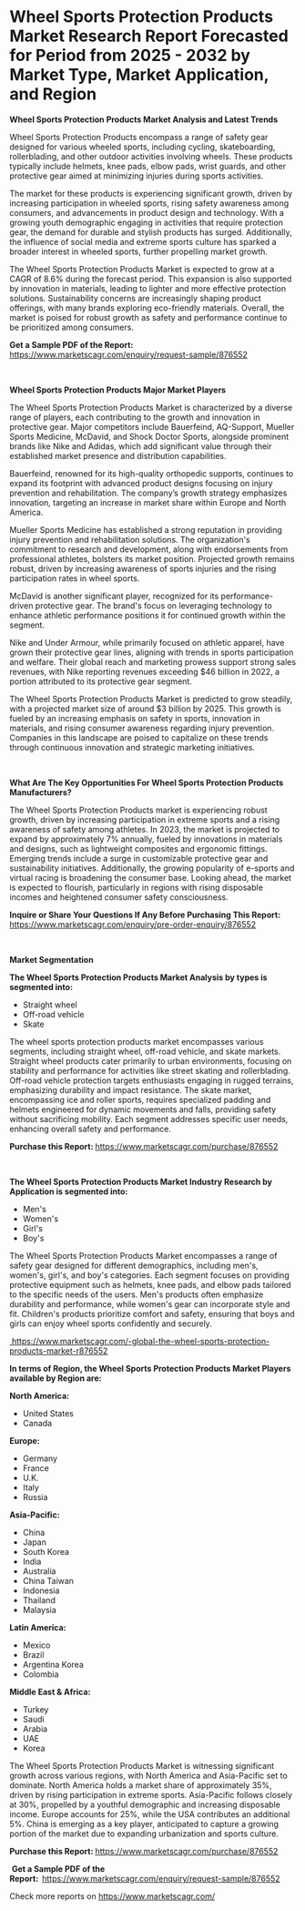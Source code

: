 <p><h1>Wheel Sports Protection Products Market Research Report Forecasted for Period from 2025 -  2032 by Market Type, Market Application, and Region</h1></p><p><strong>Wheel Sports Protection Products Market Analysis and Latest Trends</strong></p>
<p><p>Wheel Sports Protection Products encompass a range of safety gear designed for various wheeled sports, including cycling, skateboarding, rollerblading, and other outdoor activities involving wheels. These products typically include helmets, knee pads, elbow pads, wrist guards, and other protective gear aimed at minimizing injuries during sports activities. </p><p>The market for these products is experiencing significant growth, driven by increasing participation in wheeled sports, rising safety awareness among consumers, and advancements in product design and technology. With a growing youth demographic engaging in activities that require protection gear, the demand for durable and stylish products has surged. Additionally, the influence of social media and extreme sports culture has sparked a broader interest in wheeled sports, further propelling market growth.</p><p>The Wheel Sports Protection Products Market is expected to grow at a CAGR of 8.6% during the forecast period. This expansion is also supported by innovation in materials, leading to lighter and more effective protection solutions. Sustainability concerns are increasingly shaping product offerings, with many brands exploring eco-friendly materials. Overall, the market is poised for robust growth as safety and performance continue to be prioritized among consumers.</p></p>
<p><strong>Get a Sample PDF of the Report:&nbsp;</strong> <a href="https://www.marketscagr.com/enquiry/request-sample/876552?utm_campaign=2444&utm_medium=2&utm_source=Github&utm_content=ia&utm_term=21032025&utm_id=wheel-sports-protection-products">https://www.marketscagr.com/enquiry/request-sample/876552</a></p>
<p>&nbsp;</p>
<p><strong>Wheel Sports Protection Products Major Market Players</strong></p>
<p><p>The Wheel Sports Protection Products Market is characterized by a diverse range of players, each contributing to the growth and innovation in protective gear. Major competitors include Bauerfeind, AQ-Support, Mueller Sports Medicine, McDavid, and Shock Doctor Sports, alongside prominent brands like Nike and Adidas, which add significant value through their established market presence and distribution capabilities.</p><p>Bauerfeind, renowned for its high-quality orthopedic supports, continues to expand its footprint with advanced product designs focusing on injury prevention and rehabilitation. The company’s growth strategy emphasizes innovation, targeting an increase in market share within Europe and North America.</p><p>Mueller Sports Medicine has established a strong reputation in providing injury prevention and rehabilitation solutions. The organization's commitment to research and development, along with endorsements from professional athletes, bolsters its market position. Projected growth remains robust, driven by increasing awareness of sports injuries and the rising participation rates in wheel sports.</p><p>McDavid is another significant player, recognized for its performance-driven protective gear. The brand's focus on leveraging technology to enhance athletic performance positions it for continued growth within the segment.</p><p>Nike and Under Armour, while primarily focused on athletic apparel, have grown their protective gear lines, aligning with trends in sports participation and welfare. Their global reach and marketing prowess support strong sales revenues, with Nike reporting revenues exceeding $46 billion in 2022, a portion attributed to its protective gear segment.</p><p>The Wheel Sports Protection Products Market is predicted to grow steadily, with a projected market size of around $3 billion by 2025. This growth is fueled by an increasing emphasis on safety in sports, innovation in materials, and rising consumer awareness regarding injury prevention. Companies in this landscape are poised to capitalize on these trends through continuous innovation and strategic marketing initiatives.</p></p>
<p>&nbsp;</p>
<p><strong>What Are The Key Opportunities For Wheel Sports Protection Products Manufacturers?</strong></p>
<p><p>The Wheel Sports Protection Products market is experiencing robust growth, driven by increasing participation in extreme sports and a rising awareness of safety among athletes. In 2023, the market is projected to expand by approximately 7% annually, fueled by innovations in materials and designs, such as lightweight composites and ergonomic fittings. Emerging trends include a surge in customizable protective gear and sustainability initiatives. Additionally, the growing popularity of e-sports and virtual racing is broadening the consumer base. Looking ahead, the market is expected to flourish, particularly in regions with rising disposable incomes and heightened consumer safety consciousness.</p></p>
<p><strong>Inquire or Share Your Questions If Any Before Purchasing This Report:</strong> <a href="https://www.marketscagr.com/enquiry/pre-order-enquiry/876552?utm_campaign=2444&utm_medium=2&utm_source=Github&utm_content=ia&utm_term=21032025&utm_id=wheel-sports-protection-products">https://www.marketscagr.com/enquiry/pre-order-enquiry/876552</a></p>
<p>&nbsp;</p>
<p><strong>Market Segmentation</strong></p>
<p><strong>The Wheel Sports Protection Products Market Analysis by types is segmented into:</strong></p>
<p><ul><li>Straight wheel</li><li>Off-road vehicle</li><li>Skate</li></ul></p>
<p><p>The wheel sports protection products market encompasses various segments, including straight wheel, off-road vehicle, and skate markets. Straight wheel products cater primarily to urban environments, focusing on stability and performance for activities like street skating and rollerblading. Off-road vehicle protection targets enthusiasts engaging in rugged terrains, emphasizing durability and impact resistance. The skate market, encompassing ice and roller sports, requires specialized padding and helmets engineered for dynamic movements and falls, providing safety without sacrificing mobility. Each segment addresses specific user needs, enhancing overall safety and performance.</p></p>
<p><strong>Purchase this Report:&nbsp;</strong><a href="https://www.marketscagr.com/purchase/876552?utm_campaign=2444&utm_medium=2&utm_source=Github&utm_content=ia&utm_term=21032025&utm_id=wheel-sports-protection-products">https://www.marketscagr.com/purchase/876552</a></p>
<p>&nbsp;</p>
<p><strong>The Wheel Sports Protection Products Market Industry Research by Application is segmented into:</strong></p>
<p><ul><li>Men's</li><li>Women's</li><li>Girl's</li><li>Boy's</li></ul></p>
<p><p>The Wheel Sports Protection Products Market encompasses a range of safety gear designed for different demographics, including men's, women's, girl's, and boy's categories. Each segment focuses on providing protective equipment such as helmets, knee pads, and elbow pads tailored to the specific needs of the users. Men's products often emphasize durability and performance, while women's gear can incorporate style and fit. Children's products prioritize comfort and safety, ensuring that boys and girls can enjoy wheel sports confidently and securely.</p></p>
<p><a href="https://www.marketscagr.com/-global-the-wheel-sports-protection-products-market-r876552?utm_campaign=2444&utm_medium=2&utm_source=Github&utm_content=ia&utm_term=21032025&utm_id=wheel-sports-protection-products">&nbsp;https://www.marketscagr.com/-global-the-wheel-sports-protection-products-market-r876552</a></p>
<p><strong>In terms of Region, the Wheel Sports Protection Products Market Players available by Region are:</strong></p>
<p>
    <p> <strong> North America: </strong>
        <ul>
            <li>United States</li>
            <li>Canada</li>
        </ul>
        </p> 
    <p> <strong> Europe: </strong>
        <ul>
            <li>Germany</li>
            <li>France</li>
            <li>U.K.</li>
            <li>Italy</li>
            <li>Russia</li>
        </ul>
        </p> 
    <p> <strong> Asia-Pacific: </strong>
        <ul>
            <li>China</li>
            <li>Japan</li>
            <li>South Korea</li>
            <li>India</li>
            <li>Australia</li>
            <li>China Taiwan</li>
            <li>Indonesia</li>
            <li>Thailand</li>
            <li>Malaysia</li>
        </ul>
        </p> 
    <p> <strong> Latin America: </strong>
        <ul>
            <li>Mexico</li>
            <li>Brazil</li>
            <li>Argentina Korea</li>
            <li>Colombia</li>
        </ul>
        </p> 
    <p> <strong> Middle East & Africa: </strong>
        <ul>
            <li>Turkey</li>
            <li>Saudi</li>
            <li>Arabia</li>
            <li>UAE</li>
            <li>Korea</li>
        </ul>
    </p>
    </p>
<p><p>The Wheel Sports Protection Products Market is witnessing significant growth across various regions, with North America and Asia-Pacific set to dominate. North America holds a market share of approximately 35%, driven by rising participation in extreme sports. Asia-Pacific follows closely at 30%, propelled by a youthful demographic and increasing disposable income. Europe accounts for 25%, while the USA contributes an additional 5%. China is emerging as a key player, anticipated to capture a growing portion of the market due to expanding urbanization and sports culture.</p></p>
<p><strong>Purchase this Report: </strong><a href="https://www.marketscagr.com/purchase/876552?utm_campaign=2444&utm_medium=2&utm_source=Github&utm_content=ia&utm_term=21032025&utm_id=wheel-sports-protection-products">https://www.marketscagr.com/purchase/876552</a></p>
<p>&nbsp;<strong>Get a Sample PDF of the Report:&nbsp;&nbsp;</strong><a href="https://www.marketscagr.com/enquiry/request-sample/876552?utm_campaign=2444&utm_medium=2&utm_source=Github&utm_content=ia&utm_term=21032025&utm_id=wheel-sports-protection-products">https://www.marketscagr.com/enquiry/request-sample/876552</a></p>
<p><strong></strong></p>
<p>Check more reports on <a href="https://www.marketscagr.com/?utm_campaign=2444&utm_medium=2&utm_source=Github&utm_content=ia&utm_term=21032025&utm_id=wheel-sports-protection-products">https://www.marketscagr.com/</a></p>